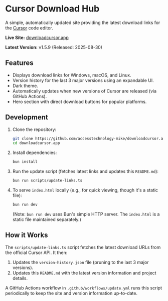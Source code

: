 # Cursor Download Hub

A simple, automatically updated site providing the latest download links for the [Cursor](https://cursor.com) code editor.

**Live Site:** [downloadcursor.app](https://downloadcursor.app)

**Latest Version:** v1.5.9 (Released: 2025-08-30)

## Features

- Displays download links for Windows, macOS, and Linux.
- Version history for the last 3 major versions using an expandable UI.
- Dark theme.
- Automatically updates when new versions of Cursor are released (via GitHub Actions).
- Hero section with direct download buttons for popular platforms.

## Development

1.  Clone the repository:
    ```bash
    git clone https://github.com/accesstechnology-mike/downloadcursor.app.git
    cd downloadcursor.app
    ```
2.  Install dependencies:
    ```bash
    bun install
    ```
3.  Run the update script (fetches latest links and updates this `README.md`):
    ```bash
    bun run scripts/update-links.ts
    ```
4.  To serve `index.html` locally (e.g., for quick viewing, though it's a static file):
    ```bash
    bun run dev
    ```
    (Note: `bun run dev` uses Bun's simple HTTP server. The `index.html` is a static file maintained separately.)

## How it Works

The `scripts/update-links.ts` script fetches the latest download URLs from the official Cursor API. It then:

1.  Updates the `version-history.json` file (pruning to the last 3 major versions).
2.  Updates this `README.md` with the latest version information and project details.

A GitHub Actions workflow in `.github/workflows/update.yml` runs this script periodically to keep the site and version information up-to-date.
